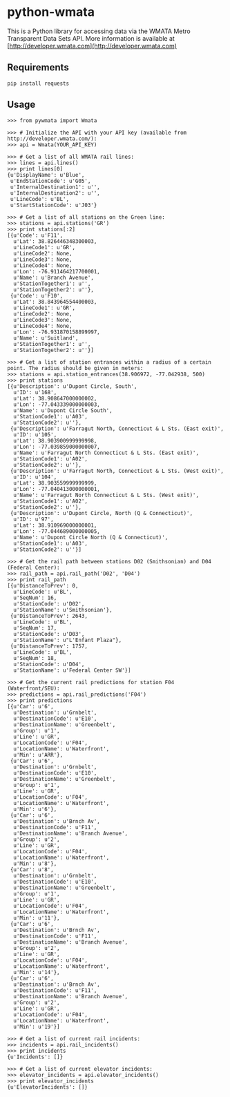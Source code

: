 # python-wmata
This is a Python library for accessing data via the WMATA Metro Transparent Data Sets API. More information is available at [http://developer.wmata.com](http://developer.wmata.com)

## Requirements
`pip install requests`

## Usage

    >>> from pywmata import Wmata

    >>> # Initialize the API with your API key (available from http://developer.wmata.com/):
    >>> api = Wmata(YOUR_API_KEY)

    >>> # Get a list of all WMATA rail lines:
    >>> lines = api.lines()
    >>> print lines[0]
    {u'DisplayName': u'Blue',
     u'EndStationCode': u'G05',
     u'InternalDestination1': u'',
     u'InternalDestination2': u'',
     u'LineCode': u'BL',
     u'StartStationCode': u'J03'}

    >>> # Get a list of all stations on the Green line:
    >>> stations = api.stations('GR')
    >>> print stations[:2]
    [{u'Code': u'F11',
      u'Lat': 38.826446348300003,
      u'LineCode1': u'GR',
      u'LineCode2': None,
      u'LineCode3': None,
      u'LineCode4': None,
      u'Lon': -76.911464217700001,
      u'Name': u'Branch Avenue',
      u'StationTogether1': u'',
      u'StationTogether2': u''},
     {u'Code': u'F10',
      u'Lat': 38.843964554400003,
      u'LineCode1': u'GR',
      u'LineCode2': None,
      u'LineCode3': None,
      u'LineCode4': None,
      u'Lon': -76.931870158899997,
      u'Name': u'Suitland',
      u'StationTogether1': u'',
      u'StationTogether2': u''}]

    >>> # Get a list of station entrances within a radius of a certain point. The radius should be given in meters:
    >>> stations = api.station_entrances(38.906972, -77.042938, 500)
    >>> print stations
    [{u'Description': u'Dupont Circle, South',
      u'ID': u'168',
      u'Lat': 38.908647000000002,
      u'Lon': -77.043339000000003,
      u'Name': u'Dupont Circle South',
      u'StationCode1': u'A03',
      u'StationCode2': u''},
     {u'Description': u'Farragut North, Connecticut & L Sts. (East exit)',
      u'ID': u'105',
      u'Lat': 38.903900999999998,
      u'Lon': -77.039859000000007,
      u'Name': u'Farragut North Connecticut & L Sts. (East exit)',
      u'StationCode1': u'A02',
      u'StationCode2': u''},
     {u'Description': u'Farragut North, Connecticut & L Sts. (West exit)',
      u'ID': u'104',
      u'Lat': 38.903559999999999,
      u'Lon': -77.040413000000001,
      u'Name': u'Farragut North Connecticut & L Sts. (West exit)',
      u'StationCode1': u'A02',
      u'StationCode2': u''},
     {u'Description': u'Dupont Circle, North (Q & Connecticut)',
      u'ID': u'97',
      u'Lat': 38.910969000000001,
      u'Lon': -77.044689000000005,
      u'Name': u'Dupont Circle North (Q & Connecticut)',
      u'StationCode1': u'A03',
      u'StationCode2': u''}]

    >>> # Get the rail path between stations D02 (Smithsonian) and D04 (Federal Center):
    >>> rail_path = api.rail_path('D02', 'D04')
    >>> print rail_path
    [{u'DistanceToPrev': 0,
      u'LineCode': u'BL',
      u'SeqNum': 16,
      u'StationCode': u'D02',
      u'StationName': u'Smithsonian'},
     {u'DistanceToPrev': 2643,
      u'LineCode': u'BL',
      u'SeqNum': 17,
      u'StationCode': u'D03',
      u'StationName': u"L'Enfant Plaza"},
     {u'DistanceToPrev': 1757,
      u'LineCode': u'BL',
      u'SeqNum': 18,
      u'StationCode': u'D04',
      u'StationName': u'Federal Center SW'}]

    >>> # Get the current rail predictions for station F04 (Waterfront/SEU):
    >>> predictions = api.rail_predictions('F04')
    >>> print predictions
    [{u'Car': u'6',
      u'Destination': u'Grnbelt',
      u'DestinationCode': u'E10',
      u'DestinationName': u'Greenbelt',
      u'Group': u'1',
      u'Line': u'GR',
      u'LocationCode': u'F04',
      u'LocationName': u'Waterfront',
      u'Min': u'ARR'},
     {u'Car': u'6',
      u'Destination': u'Grnbelt',
      u'DestinationCode': u'E10',
      u'DestinationName': u'Greenbelt',
      u'Group': u'1',
      u'Line': u'GR',
      u'LocationCode': u'F04',
      u'LocationName': u'Waterfront',
      u'Min': u'6'},
     {u'Car': u'6',
      u'Destination': u'Brnch Av',
      u'DestinationCode': u'F11',
      u'DestinationName': u'Branch Avenue',
      u'Group': u'2',
      u'Line': u'GR',
      u'LocationCode': u'F04',
      u'LocationName': u'Waterfront',
      u'Min': u'8'},
     {u'Car': u'8',
      u'Destination': u'Grnbelt',
      u'DestinationCode': u'E10',
      u'DestinationName': u'Greenbelt',
      u'Group': u'1',
      u'Line': u'GR',
      u'LocationCode': u'F04',
      u'LocationName': u'Waterfront',
      u'Min': u'11'},
     {u'Car': u'6',
      u'Destination': u'Brnch Av',
      u'DestinationCode': u'F11',
      u'DestinationName': u'Branch Avenue',
      u'Group': u'2',
      u'Line': u'GR',
      u'LocationCode': u'F04',
      u'LocationName': u'Waterfront',
      u'Min': u'14'},
     {u'Car': u'6',
      u'Destination': u'Brnch Av',
      u'DestinationCode': u'F11',
      u'DestinationName': u'Branch Avenue',
      u'Group': u'2',
      u'Line': u'GR',
      u'LocationCode': u'F04',
      u'LocationName': u'Waterfront',
      u'Min': u'19'}]

    >>> # Get a list of current rail incidents:
    >>> incidents = api.rail_incidents()
    >>> print incidents
    {u'Incidents': []}

    >>> # Get a list of current elevator incidents:
    >>> elevator_incidents = api.elevator_incidents()
    >>> print elevator_incidents
    {u'ElevatorIncidents': []}
